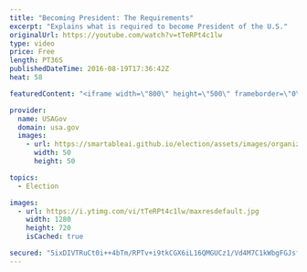 ```yaml
---
title: "Becoming President: The Requirements"
excerpt: "Explains what is required to become President of the U.S."
originalUrl: https://youtube.com/watch?v=tTeRPt4c1lw
type: video
price: Free
length: PT36S
publishedDateTime: 2016-08-19T17:36:42Z
heat: 58

featuredContent: "<iframe width=\"800\" height=\"500\" frameborder=\"0\" src=\"https://www.youtube.com/embed/tTeRPt4c1lw\" allow=\"accelerometer; autoplay; encrypted-media; gyroscope; picture-in-picture\" allowfullscreen></iframe>"

provider:
  name: USAGov
  domain: usa.gov
  images:
    - url: https://smartableai.github.io/election/assets/images/organizations/usa.gov-50x50.jpg
      width: 50
      height: 50

topics:
  - Election

images:
  - url: https://i.ytimg.com/vi/tTeRPt4c1lw/maxresdefault.jpg
    width: 1280
    height: 720
    isCached: true

secured: "5ixDIVTRuCt0i++4bTm/RPTv+i9tkCGX6iL16QMGUCz1/Vd4M7C1kWbgFGJsfXOASxLY0u64CgmNoYZX6oH8+AvW7p1UO8IuDK66piEKzQk3USzo5TtO3+H7WSaHdQynwCEGdkceQstyzzZZo0Dsj7FlHjgufpkRIijxdR3fdoMDyb6+9osOHxjdzRU+ZeskjOajsYL/2MAg71Jnor/smWoPV7MKuoPmz3yLgMGyeP7bUJ5S3wRA2MMGHu3KZJx0CtGHspw/w9K4/gyDunoNeiklrRyswXIy6rIQRnqcdBF6jtHhPQMJwUJhlhU+cqpPxqow6IlpMKQrvYZq4Ifw4VFrXlkWkVXiVJBWPw5LuJVKakSzTdTnykhP9asipl6DTCM/aIQ4H1b8jpL2XAK6qr/Fl5oXPOgvXZmANlFjFPg=;WKd0O68peic6jUErFNGWcw=="
---
```


